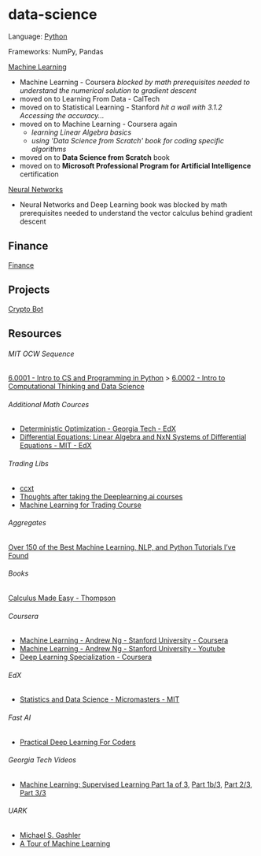 # data-science

Language: [Python](https://github.com/mobilege/data-science/blob/master/python.md)

Frameworks: NumPy, Pandas
 
[Machine Learning](https://github.com/mobilege/data-science/blob/master/machine-learning.md) 

- Machine Learning - Coursera *blocked by math prerequisites needed to understand the numerical solution to gradient descent*
- moved on to Learning From Data - CalTech
- moved on to Statistical Learning - Stanford *hit a wall with 3.1.2 Accessing the accuracy...*
- moved on to Machine Learning - Coursera again 
    - *learning Linear Algebra basics*
    - *using 'Data Science from Scratch' book for coding specific algorithms* 
- moved on to **Data Science from Scratch** book
- moved on to **Microsoft Professional Program for Artificial Intelligence** certification

[Neural Networks](https://github.com/mobilege/data-science/blob/master/neural-networks.md) 

- Neural Networks and Deep Learning book was blocked by math prerequisites needed to understand the vector calculus behind gradient descent

## Finance

[Finance](https://github.com/mobilege/data-science/blob/master/finance.md) 

## Projects

[Crypto Bot](https://github.com/mobilege/data-science/blob/master/crypto-bot.md)

## Resources

###### MIT OCW Sequence

[6.0001 - Intro to CS and Programming in Python](https://ocw.mit.edu/courses/electrical-engineering-and-computer-science/6-0001-introduction-to-computer-science-and-programming-in-python-fall-2016/) > 
[6.0002 - Intro to Computational Thinking and Data Science](https://ocw.mit.edu/courses/electrical-engineering-and-computer-science/6-0002-introduction-to-computational-thinking-and-data-science-fall-2016/)

###### Additional Math Cources

- [Deterministic Optimization - Georgia Tech - EdX](https://courses.edx.org/courses/course-v1:GTx+ISYE6669x+1T2018/course/)
- [Differential Equations: Linear Algebra and NxN Systems of Differential Equations - MIT - EdX](https://www.edx.org/course/differential-equations-linear-algebra-and-nxn-systems-of-differential-equations)

###### Trading Libs

- [ccxt](https://github.com/ccxt/ccxt/tree/master/python)
- [Thoughts after taking the Deeplearning.ai courses](https://towardsdatascience.com/thoughts-after-taking-the-deeplearning-ai-courses-8568f132153)
- [Machine Learning for Trading Course](http://quantsoftware.gatech.edu/Machine_Learning_for_Trading_Course)

###### Aggregates

[Over 150 of the Best Machine Learning, NLP, and Python Tutorials I’ve Found](https://unsupervisedmethods.com/over-150-of-the-best-machine-learning-nlp-and-python-tutorials-ive-found-ffce2939bd78)

###### Books

[Calculus Made Easy - Thompson](http://www.gutenberg.org/files/33283/33283-pdf.pdf)

###### Coursera

- [Machine Learning - Andrew Ng - Stanford University - Coursera](https://www.coursera.org/learn/machine-learning/home/welcome)
- [Machine Learning - Andrew Ng - Stanford University - Youtube](https://www.youtube.com/playlist?list=PLLssT5z_DsK-h9vYZkQkYNWcItqhlRJLN)
- [Deep Learning Specialization - Coursera](https://www.coursera.org/specializations/deep-learning)

###### EdX

- [Statistics and Data Science - Micromasters - MIT](https://www.edx.org/micromasters/mitx-statistics-and-data-science)

###### Fast AI

- [Practical Deep Learning For Coders](http://course.fast.ai/index.html)

###### Georgia Tech Videos

- [Machine Learning: Supervised Learning Part 1a of 3](https://www.youtube.com/playlist?list=PLAwxTw4SYaPl0N6-e1GvyLp5-MUMUjOKo), [Part 1b/3](https://www.youtube.com/playlist?list=PLAwxTw4SYaPlkESDcHD-0oqVx5sAIgz7O), [Part 2/3](https://www.youtube.com/playlist?list=PLAwxTw4SYaPmaHhu-Lz3mhLSj-YH-JnG7), [Part 3/3](https://www.youtube.com/playlist?list=PLAwxTw4SYaPnidDwo9e2c7ixIsu_pdSNp)

###### UARK

- [Michael S. Gashler](http://csce.uark.edu/~mgashler/)
- [A Tour of Machine Learning](http://csce.uark.edu/~mgashler/lab/ml.pdf)
